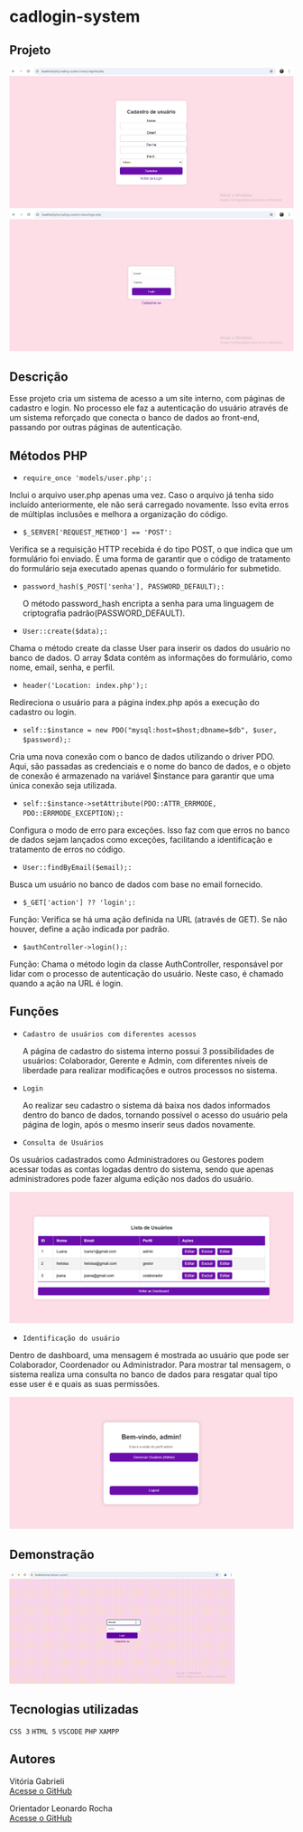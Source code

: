 # cadlogin-system

## Projeto

![img](imgs/tela-cadastro.png)
![img](imgs/tela-login.png)


## Descrição

Esse projeto cria um sistema de acesso a um site interno, com páginas de cadastro e login. No processo ele faz a autenticação do usuário através de um sistema reforçado que conecta o banco de dados ao front-end, passando por outras páginas de autenticação.

## Métodos PHP

- ``require_once 'models/user.php';:``

Inclui o arquivo user.php apenas uma vez. Caso o arquivo já tenha sido incluído anteriormente, ele não será carregado novamente. Isso evita erros de múltiplas inclusões e melhora a organização do código.



- ``$_SERVER['REQUEST_METHOD'] == 'POST':``

Verifica se a requisição HTTP recebida é do tipo POST, o que indica que um formulário foi enviado. É uma forma de garantir que o código de tratamento do formulário seja executado apenas quando o formulário for submetido.



- ``password_hash($_POST['senha'], PASSWORD_DEFAULT);:``

  O método password_hash encripta a senha para uma linguagem de criptografia padrão(PASSWORD_DEFAULT).

- ``User::create($data);:``

Chama o método create da classe User para inserir os dados do usuário no banco de dados. O array $data contém as informações do formulário, como nome, email, senha, e perfil.



- ``header('Location: index.php');:``

Redireciona o usuário para a página index.php após a execução do cadastro ou login. 



- ``self::$instance = new PDO("mysql:host=$host;dbname=$db", $user, $password);:``

Cria uma nova conexão com o banco de dados utilizando o driver PDO. Aqui, são passadas as credenciais e o nome do banco de dados, e o objeto de conexão é armazenado na variável $instance para garantir que uma única conexão seja utilizada.



- ``self::$instance->setAttribute(PDO::ATTR_ERRMODE, PDO::ERRMODE_EXCEPTION);:``

Configura o modo de erro para exceções. Isso faz com que erros no banco de dados sejam lançados como exceções, facilitando a identificação e tratamento de erros no código.



- ``User::findByEmail($email);:``

Busca um usuário no banco de dados com base no email fornecido.


- ``$_GET['action'] ?? 'login';:``

Função: Verifica se há uma ação definida na URL (através de GET). Se não houver, define a ação indicada por padrão.


- ``$authController->login();:``

Função: Chama o método login da classe AuthController, responsável por lidar com o processo de autenticação do usuário. Neste caso, é chamado quando a ação na URL é login.

## Funções

- ``Cadastro de usuários com diferentes acessos``

  A página de cadastro do sistema interno possui 3 possibilidades de usuários: Colaborador, Gerente e Admin, com diferentes níveis de liberdade para realizar modificações e outros processos no sistema.

- ``Login``

  Ao realizar seu cadastro o sistema dá baixa nos dados informados dentro do banco de dados, tornando possível o acesso do usuário pela página de login, após o mesmo inserir seus dados novamente.

- ``Consulta de Usuários``

Os usuários cadastrados como Administradores ou Gestores podem acessar todas as contas logadas dentro do sistema, sendo que apenas administradores pode fazer alguma edição nos dados do usuário.

![img](imgs/tela-lista.png)

- ``Identificação do usuário``

Dentro de dashboard, uma mensagem é mostrada ao usuário que pode ser Colaborador, Coordenador ou Administrador. Para mostrar tal mensagem, o sistema realiza uma consulta no banco de dados para resgatar qual tipo esse user é e quais as suas permissões.

![img](imgs/tela-dashboard.png)

## Demonstração

![gif](imgs/tel-systemcadlog.gif)


## Tecnologias utilizadas

``CSS 3`` ``HTML 5`` ``VSCODE``
``PHP`` ``XAMPP``

## Autores

Vitória Gabrieli  
[Acesse o GitHub](https://github.com/vickieww)  

Orientador Leonardo Rocha  
[Acesse o GitHub](https://github.com/LeonardoRochaMarista)
